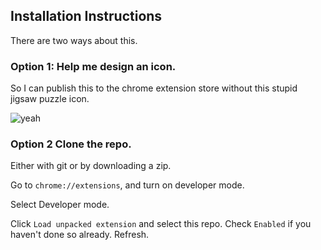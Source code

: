 

## Installation Instructions

There are two ways about this.

### Option 1: Help me design an icon.
So I can publish this to the chrome extension store without this stupid jigsaw puzzle icon.

![yeah](https://cloud.githubusercontent.com/assets/7637700/23107845/75e1b456-f6b9-11e6-9f05-120758eb7d2e.png)


### Option 2 Clone the repo.
Either with git or by downloading a zip.

Go to `chrome://extensions`, and turn on developer mode. 

Select Developer mode.

Click `Load unpacked extension` and select this repo. Check `Enabled` if you haven't done so already. Refresh.


